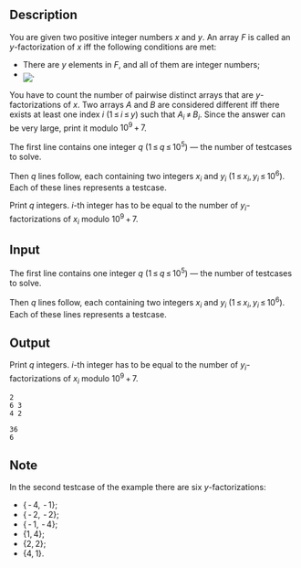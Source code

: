 ## Description

<div><p>You are given two positive integer numbers <span class="tex-span"><i>x</i></span> and <span class="tex-span"><i>y</i></span>. An array <span class="tex-span"><i>F</i></span> is called an <span class="tex-font-style-it"><span class="tex-span"><i>y</i></span>-factorization</span> of <span class="tex-span"><i>x</i></span> iff the following conditions are met:</p><ul> <li> There are <span class="tex-span"><i>y</i></span> elements in <span class="tex-span"><i>F</i></span>, and all of them are integer numbers; </li><li> <img align="middle" class="tex-formula" src="file://TXASFWVM.png" style="max-width: 100.0%;max-height: 100.0%;">. </li></ul><p>You have to count the number of pairwise distinct arrays that are <span class="tex-span"><i>y</i></span>-factorizations of <span class="tex-span"><i>x</i></span>. Two arrays <span class="tex-span"><i>A</i></span> and <span class="tex-span"><i>B</i></span> are considered different iff there exists at least one index <span class="tex-span"><i>i</i></span> (<span class="tex-span">1 ≤ <i>i</i> ≤ <i>y</i></span>) such that <span class="tex-span"><i>A</i><sub class="lower-index"><i>i</i></sub> ≠ <i>B</i><sub class="lower-index"><i>i</i></sub></span>. Since the answer can be very large, print it modulo <span class="tex-span">10<sup class="upper-index">9</sup> + 7</span>.</p></div><div class="input-specification"><p>The first line contains one integer <span class="tex-span"><i>q</i></span> (<span class="tex-span">1 ≤ <i>q</i> ≤ 10<sup class="upper-index">5</sup></span>) — the number of testcases to solve.</p><p>Then <span class="tex-span"><i>q</i></span> lines follow, each containing two integers <span class="tex-span"><i>x</i><sub class="lower-index"><i>i</i></sub></span> and <span class="tex-span"><i>y</i><sub class="lower-index"><i>i</i></sub></span> (<span class="tex-span">1 ≤ <i>x</i><sub class="lower-index"><i>i</i></sub>, <i>y</i><sub class="lower-index"><i>i</i></sub> ≤ 10<sup class="upper-index">6</sup></span>). Each of these lines represents a testcase.</p></div><div class="output-specification"><p>Print <span class="tex-span"><i>q</i></span> integers. <span class="tex-span"><i>i</i></span>-th integer has to be equal to the number of <span class="tex-span"><i>y</i><sub class="lower-index"><i>i</i></sub></span>-factorizations of <span class="tex-span"><i>x</i><sub class="lower-index"><i>i</i></sub></span> modulo <span class="tex-span">10<sup class="upper-index">9</sup> + 7</span>.</p></div>

## Input

<p>The first line contains one integer <span class="tex-span"><i>q</i></span> (<span class="tex-span">1 ≤ <i>q</i> ≤ 10<sup class="upper-index">5</sup></span>) — the number of testcases to solve.</p><p>Then <span class="tex-span"><i>q</i></span> lines follow, each containing two integers <span class="tex-span"><i>x</i><sub class="lower-index"><i>i</i></sub></span> and <span class="tex-span"><i>y</i><sub class="lower-index"><i>i</i></sub></span> (<span class="tex-span">1 ≤ <i>x</i><sub class="lower-index"><i>i</i></sub>, <i>y</i><sub class="lower-index"><i>i</i></sub> ≤ 10<sup class="upper-index">6</sup></span>). Each of these lines represents a testcase.</p>

## Output

<p>Print <span class="tex-span"><i>q</i></span> integers. <span class="tex-span"><i>i</i></span>-th integer has to be equal to the number of <span class="tex-span"><i>y</i><sub class="lower-index"><i>i</i></sub></span>-factorizations of <span class="tex-span"><i>x</i><sub class="lower-index"><i>i</i></sub></span> modulo <span class="tex-span">10<sup class="upper-index">9</sup> + 7</span>.</p>





```input1
2
6 3
4 2

```




```output1
36
6

```



## Note

<p>In the second testcase of the example there are six <span class="tex-span"><i>y</i></span>-factorizations:</p><ul> <li> <span class="tex-span">{ - 4,  - 1}</span>; </li><li> <span class="tex-span">{ - 2,  - 2}</span>; </li><li> <span class="tex-span">{ - 1,  - 4}</span>; </li><li> <span class="tex-span">{1, 4}</span>; </li><li> <span class="tex-span">{2, 2}</span>; </li><li> <span class="tex-span">{4, 1}</span>. </li></ul>
